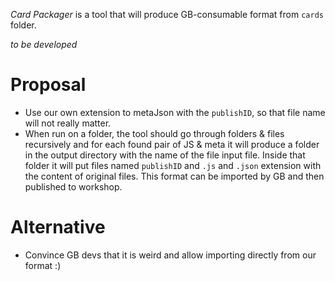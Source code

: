 *Card Packager* is a tool that will produce GB-consumable format from `cards` folder. 

_to be developed_

# Proposal

* Use our own extension to metaJson with the `publishID`, so that file name will not really matter.
* When run on a folder, the tool should go through folders & files recursively and for each found pair of JS & meta
  it will produce a folder in the output directory with the name of the file input file.
  Inside that folder it will put files named `publishID` and `.js` and `.json` extension with the content of original files. 
  This format can be imported by GB and then published to workshop.

# Alternative

* Convince GB devs that it is weird and allow importing directly from our format :)
 